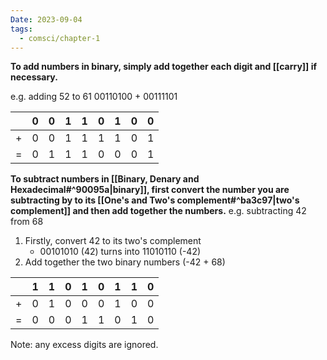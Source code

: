 ```yaml
---
Date: 2023-09-04
tags:
  - comsci/chapter-1
---
```


**To add numbers in binary, simply add together each digit and [[carry]] if necessary.**

e.g. adding 52 to 61
00110100 + 00111101

|     | 0   | 0   | 1   | 1   | 0   | 1   | 0   | 0   |
| --- | --- | --- | --- | --- | --- | --- | --- | --- |
| +   | 0   | 0   | 1   | 1   | 1   | 1   | 0   | 1   |
| =   | 0    | 1   | 1   | 1   | 0   | 0   | 0   | 1   |

**To subtract numbers in [[Binary, Denary and Hexadecimal#^90095a|binary]], first convert the number you are subtracting by to its [[One's and Two's complement#^ba3c97|two's complement]] and then add together the numbers.**
e.g. subtracting 42 from 68

1. Firstly, convert 42 to its two's complement
	- 00101010 (42) turns into 11010110 (-42)
2. Add together the two binary numbers (-42 + 68)

|     | 1   | 1   | 0   | 1   | 0   | 1   | 1   | 0   |
| --- | --- | --- | --- | --- | --- | --- | --- | --- |
| +   | 0   | 1   | 0   | 0   | 0   | 1   | 0   | 0   |
| =   | 0   | 0   | 0   | 1   | 1   | 0   | 1   | 0   |
Note: any excess digits are ignored.


